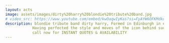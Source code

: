 ```yaml
---
layout: acts
image: assets/images/dirty%20harry%20blondie%20tribute%20band.jpg
# video_src: https://www.youtube.com/embed/kwOaqwIyKas?si=FyAYW6OFKMdkuAjb
description: blondie tribute band dirty harry, Formed in Edinburgh in early 2011. Dirty Harry was borne out of singing doctor, Sarah Kennedy’s desire to create a act which could play homage to everyone’s favourite rock goddess, Debbie Harry and to the band who practically invented Power Pop, Blondie. <hr>
            Having perfected the style and moves of the icon behind such classic power pop songs as Atomic, Rapture and One Way Or Another, Dirty Harry has not only the original sound, feel, attitude, and full back catalogue of the band but a look- a- like of debbie  to deliver the goods for yout club, party or event. The essence of Dirty Harry is to put on a show Blondie would give the nod to and in true punk style we can embrace any sort of venue, function or odd request so feel free to test us out.<hr>
            call now for INSTANT QUOTES & AVAILABILITY
---
```


<!-- <div class="mt-4">
  <iframe 
    width="100%" 
    height="500" 
    src="https://www.youtube.com/embed/kwOaqwIyKas?si=FyAYW6OFKMdkuAjb" 
    title="YouTube video player" 
    frameborder="0" 
    allow="accelerometer; autoplay; clipboard-write; encrypted-media; gyroscope; picture-in-picture; web-share" 
    allowfullscreen>
  </iframe>
</div> -->
